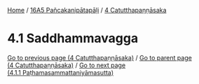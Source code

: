 
[Home](/) / [16A5 Pañcakanipātapāḷi](../../16A5.md) / [4 Catutthapaṇṇāsaka](../4.md)

# 4.1 Saddhammavagga


[Go to previous page (4 Catutthapaṇṇāsaka)](../4.md) / [Go to parent page (4 Catutthapaṇṇāsaka)](../4.md) / [Go to next page (4.1.1 Paṭhamasammattaniyāmasutta)](4.1/4.1.1.md)


